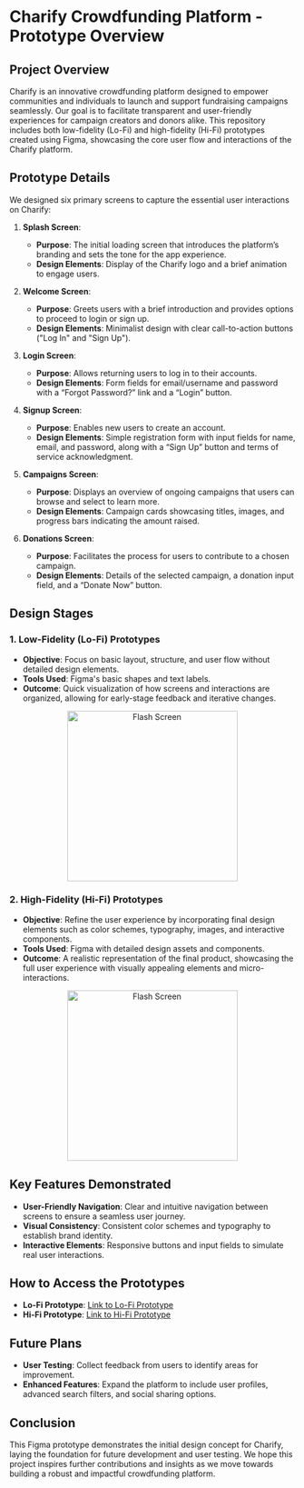 # Charify Crowdfunding Platform - Prototype Overview

## Project Overview
Charify is an innovative crowdfunding platform designed to empower communities and individuals to launch and support fundraising campaigns seamlessly. Our goal is to facilitate transparent and user-friendly experiences for campaign creators and donors alike. This repository includes both low-fidelity (Lo-Fi) and high-fidelity (Hi-Fi) prototypes created using Figma, showcasing the core user flow and interactions of the Charify platform.

## Prototype Details
We designed six primary screens to capture the essential user interactions on Charify:

1. **Splash Screen**: 
   - **Purpose**: The initial loading screen that introduces the platform’s branding and sets the tone for the app experience.
   - **Design Elements**: Display of the Charify logo and a brief animation to engage users.

2. **Welcome Screen**:
   - **Purpose**: Greets users with a brief introduction and provides options to proceed to login or sign up.
   - **Design Elements**: Minimalist design with clear call-to-action buttons ("Log In" and "Sign Up").

3. **Login Screen**:
   - **Purpose**: Allows returning users to log in to their accounts.
   - **Design Elements**: Form fields for email/username and password with a “Forgot Password?” link and a “Login” button.

4. **Signup Screen**:
   - **Purpose**: Enables new users to create an account.
   - **Design Elements**: Simple registration form with input fields for name, email, and password, along with a “Sign Up” button and terms of service acknowledgment.

5. **Campaigns Screen**:
   - **Purpose**: Displays an overview of ongoing campaigns that users can browse and select to learn more.
   - **Design Elements**: Campaign cards showcasing titles, images, and progress bars indicating the amount raised.

6. **Donations Screen**:
   - **Purpose**: Facilitates the process for users to contribute to a chosen campaign.
   - **Design Elements**: Details of the selected campaign, a donation input field, and a “Donate Now” button.

## Design Stages
### 1. Low-Fidelity (Lo-Fi) Prototypes
- **Objective**: Focus on basic layout, structure, and user flow without detailed design elements.
- **Tools Used**: Figma's basic shapes and text labels.
- **Outcome**: Quick visualization of how screens and interactions are organized, allowing for early-stage feedback and iterative changes.

<div align="center">
    <img src="hifi.png" alt="Flash Screen" height="300">
</div>

### 2. High-Fidelity (Hi-Fi) Prototypes
- **Objective**: Refine the user experience by incorporating final design elements such as color schemes, typography, images, and interactive components.
- **Tools Used**: Figma with detailed design assets and components.
- **Outcome**: A realistic representation of the final product, showcasing the full user experience with visually appealing elements and micro-interactions.

<div align="center">
    <img src="lofi.png" alt="Flash Screen" height="300">
</div>

## Key Features Demonstrated
- **User-Friendly Navigation**: Clear and intuitive navigation between screens to ensure a seamless user journey.
- **Visual Consistency**: Consistent color schemes and typography to establish brand identity.
- **Interactive Elements**: Responsive buttons and input fields to simulate real user interactions.

## How to Access the Prototypes
- **Lo-Fi Prototype**: [Link to Lo-Fi Prototype](#)
- **Hi-Fi Prototype**: [Link to Hi-Fi Prototype](#)

## Future Plans
- **User Testing**: Collect feedback from users to identify areas for improvement.
- **Enhanced Features**: Expand the platform to include user profiles, advanced search filters, and social sharing options.

## Conclusion
This Figma prototype demonstrates the initial design concept for Charify, laying the foundation for future development and user testing. We hope this project inspires further contributions and insights as we move towards building a robust and impactful crowdfunding platform.

